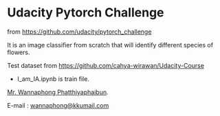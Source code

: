 # Udacity Pytorch Challenge

from https://github.com/udacity/pytorch_challenge

It is an image classifier from scratch that will identify different species of flowers.

Test dataset from https://github.com/cahya-wirawan/Udacity-Course

- I_am_IA.ipynb is train file.

[Mr. Wannaphong Phatthiyaphaibun](https://www.facebook.com/tontanwannaphong).

E-mail : [wannaphong@kkumail.com](mailto:wannaphong@kkumail.com)